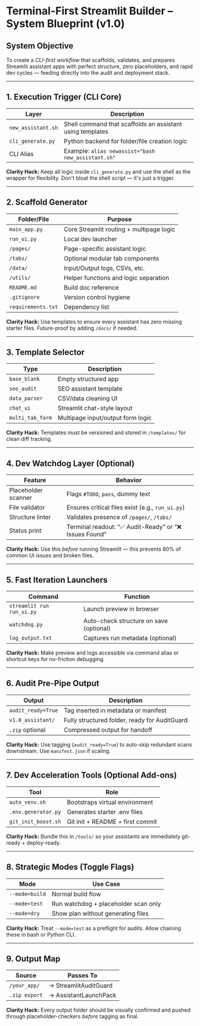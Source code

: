 
# Terminal-First Streamlit Builder – System Blueprint (v1.0)

## System Objective
To create a *CLI-first workflow* that scaffolds, validates, and prepares Streamlit assistant apps with perfect structure, zero placeholders, and rapid dev cycles — feeding directly into the audit and deployment stack.

---

## 1. Execution Trigger (CLI Core)
| Layer | Description |
|-------|-------------|
| `new_assistant.sh` | Shell command that scaffolds an assistant using templates |
| `cli_generate.py` | Python backend for folder/file creation logic |
| CLI Alias | Example: `alias newassist="bash new_assistant.sh"` |

**Clarity Hack:** Keep all logic inside `cli_generate.py` and use the shell as the wrapper for flexibility. Don't bloat the shell script — it's just a trigger.

---

## 2. Scaffold Generator
| Folder/File       | Purpose                                  |
|-------------------|------------------------------------------|
| `main_app.py`     | Core Streamlit routing + multipage logic |
| `run_ui.py`       | Local dev launcher                       |
| `/pages/`         | Page-specific assistant logic            |
| `/tabs/`          | Optional modular tab components          |
| `/data/`          | Input/Output logs, CSVs, etc.            |
| `/utils/`         | Helper functions and logic separation    |
| `README.md`       | Build doc reference                      |
| `.gitignore`      | Version control hygiene                  |
| `requirements.txt`| Dependency list                          |

**Clarity Hack:** Use templates to ensure every assistant has zero missing starter files. Future-proof by adding `/docs/` if needed.

---

## 3. Template Selector
| Type | Description |
|------|-------------|
| `base_blank` | Empty structured app |
| `seo_audit` | SEO assistant template |
| `data_parser` | CSV/data cleaning UI |
| `chat_ui` | Streamlit chat-style layout |
| `multi_tab_form` | Multipage input/output form logic |

**Clarity Hack:** Templates must be versioned and stored in `/templates/` for clean diff tracking.

---

## 4. Dev Watchdog Layer (Optional)
| Feature | Behavior |
|---------|----------|
| Placeholder scanner | Flags `#TODO`, `pass`, dummy text |
| File validator | Ensures critical files exist (e.g., `run_ui.py`) |
| Structure linter | Validates presence of `/pages/`, `/tabs/` |
| Status print | Terminal readout: “✅ Audit-Ready” or “❌ Issues Found” |

**Clarity Hack:** Use this *before* running Streamlit — this prevents 80% of common UI issues and broken files.

---

## 5. Fast Iteration Launchers
| Command | Function |
|---------|----------|
| `streamlit run run_ui.py` | Launch preview in browser |
| `watchdog.py` | Auto-check structure on save (optional) |
| `log_output.txt` | Captures run metadata (optional) |

**Clarity Hack:** Make preview and logs accessible via command alias or shortcut keys for no-friction debugging.

---

## 6. Audit Pre-Pipe Output
| Output | Description |
|--------|-------------|
| `audit_ready=True` | Tag inserted in metadata or manifest |
| `v1.0_assistant/` | Fully structured folder, ready for AuditGuard |
| `.zip` optional | Compressed output for handoff |

**Clarity Hack:** Use tagging (`audit_ready=True`) to auto-skip redundant scans downstream. Use `manifest.json` if scaling.

---

## 7. Dev Acceleration Tools (Optional Add-ons)
| Tool | Role |
|------|------|
| `auto_venv.sh` | Bootstraps virtual environment |
| `.env.generator.py` | Generates starter .env files |
| `git_init_boost.sh` | Git init + README + first commit |

**Clarity Hack:** Bundle this in `/tools/` so your assistants are immediately git-ready + deploy-ready.

---

## 8. Strategic Modes (Toggle Flags)
| Mode | Use Case |
|------|----------|
| `--mode=build` | Normal build flow |
| `--mode=test` | Run watchdog + placeholder scan only |
| `--mode=dry` | Show plan without generating files |

**Clarity Hack:** Treat `--mode=test` as a preflight for audits. Allow chaining these in bash or Python CLI.

---

## 9. Output Map
| Source        | Passes To            |
|---------------|----------------------|
| `/your_app/`  | → StreamlitAuditGuard |
| `.zip export` | → AssistantLaunchPack |

**Clarity Hack:** Every output folder should be visually confirmed and pushed through placeholder-checkers *before* tagging as final.
